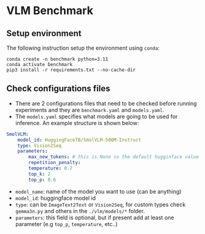 # VLM Benchmark

## Setup environment
The following instruction setup the environment using `conda`:
```
conda create -n benchmark python=3.11
conda activate benchmark
pip3 install -r requirements.txt --no-cache-dir
```

## Check configurations files
- There are 2 configurations files that need to be checked before running experiments and they are `benchmark.yaml` and `models.yaml`.
- The `models.yaml` specifies what models are going to be used for inference. An example structure is shown below:
```yaml
SmolVLM:
    model_id: HuggingFaceTB/SmolVLM-500M-Instruct
    type: Vision2Seq
    parameters:
        max_new_tokens: # this is None so the default hugginface value will be used
        repetition_penalty:
        temperature: 0.7
        top_k: 2
        top_p: 0.6
```
- `model_name`: name of the model you want to use (can be anything)
- `model_id`: huggingface model id
- `type`: can be `ImageText2Text` or `Vision2Seq`, for custom types check `gemma3n.py` and others in the `./vlm/models/*` folder.
- `parameters`: this field is optional, but if present add at least one parameter (e.g `top_p`, `temperature`, etc..)